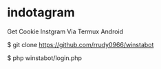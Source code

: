 # indotagram
Get Cookie Instgram Via Termux Android

$ git clone https://github.com/rrudy0966/winstabot

$ php winstabot/login.php

